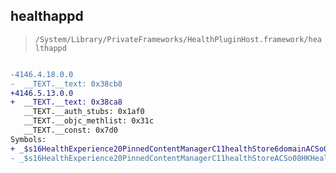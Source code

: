 ## healthappd

> `/System/Library/PrivateFrameworks/HealthPluginHost.framework/healthappd`

```diff

-4146.4.18.0.0
-  __TEXT.__text: 0x38cb8
+4146.5.13.0.0
+  __TEXT.__text: 0x38ca8
   __TEXT.__auth_stubs: 0x1af0
   __TEXT.__objc_methlist: 0x31c
   __TEXT.__const: 0x7d0
Symbols:
+ _$s16HealthExperience20PinnedContentManagerC11healthStore6domainACSo08HKHealthG0C_0a3AppA13DaemonSupport0cD6DomainOtcfC
- _$s16HealthExperience20PinnedContentManagerC11healthStoreACSo08HKHealthG0C_tKcfC

```
